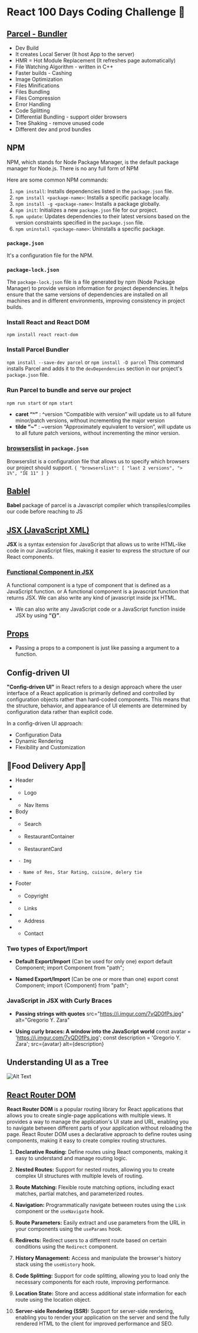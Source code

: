 # React 100 Days Coding Challenge 🚀

## [Parcel - Bundler](https://parceljs.org/)

- Dev Build
- It creates Local Server (It host App to the server)
- HMR = Hot Module Replacement (It refreshes page automatically)
- File Watching Algorithm - written in C++
- Faster builds - Cashing
- Image Optimization
- Files Minifications
- Files Bundling
- Files Compression
- Error Handling
- Code Splitting
- Differential Bundling - support older browsers
- Tree Shaking - remove unused code
- Different dev and prod bundles

## NPM

NPM, which stands for Node Package Manager, is the default package manager for Node.js.
There is no any full form of NPM

Here are some common NPM commands:

1.  `npm install`: Installs dependencies listed in the `package.json` file.
2.  `npm install <package-name>`: Installs a specific package locally.
3.  `npm install -g <package-name>`: Installs a package globally.
4.  `npm init`: Initializes a new `package.json` file for our project.
5.  `npm update`: Updates dependencies to their latest versions based on the version constraints specified in the `package.json` file.
6.  `npm uninstall <package-name>`: Uninstalls a specific package.

### `package.json`

It's a configuration file for the NPM.

### `package-lock.json`

The `package-lock.json` file is a file generated by npm (Node Package Manager) to provide version information for project dependencies. It helps ensure that the same versions of dependencies are installed on all machines and in different environments, improving consistency in project builds.

### Install React and React DOM

`npm install react react-dom`

### Install Parcel Bundler

`npm install --save-dev parcel` or `npm install -D parcel`
This command installs Parcel and adds it to the `devDependencies` section in our project's `package.json` file.

### Run Parcel to bundle and serve our project

`npm run start` or `npm start`

- **caret “^”** : ^version “Compatible with version” will update us to all future minor/patch versions, without incrementing the major version
- **tilde “~”** : ~version “Approximately equivalent to version”, will update us to all future patch versions, without incrementing the minor version.

### [browserslist](https://browserslist.dev/) in `package.json`

Browserslist is a configuration file that allows us to specify which browsers our project should support.
`{ "browserslist": [ "last 2 versions", "> 1%", "IE 11" ] }`

## [Bablel](https://babeljs.io/)

**Babel** package of parcel is a Javascript compiler which transpiles/compiles our code before reaching to JS

## [JSX (JavaScript XML)](https://legacy.reactjs.org/docs/introducing-jsx.html)

**JSX** is a syntax extension for JavaScript that allows us to write HTML-like code in our JavaScript files, making it easier to express the structure of our React components.

### [Functional Component in JSX](https://legacy.reactjs.org/docs/components-and-props.html)

A functional component is a type of component that is defined as a JavaScript function.
or
A functional component is a javascript function that returns JSX.
We can also write any kind of javascript inside jsx HTML.

- We can also write any JavaScript code or a JavaScript function inside JSX by using **“{}”**.

## [Props](https://legacy.reactjs.org/docs/components-and-props.html)

- Passing a props to a component is just like passing a argument to a function.

## Config-driven UI

**"Config-driven UI"** in React refers to a design approach where the user interface of a React application is primarily defined and controlled by configuration objects rather than hard-coded components. This means that the structure, behavior, and appearance of UI elements are determined by configuration data rather than explicit code.

In a config-driven UI approach:

- Configuration Data
- Dynamic Rendering
- Flexibility and Customization

## 🍔Food Delivery App📱

- Header
- - Logo
- - Nav Items
- Body
- - Search
- - RestaurantContainer
- - RestaurantCard
-      - Img
-      - Name of Res, Star Rating, cuisine, delery tie
- Footer
- - Copyright
- - Links
- - Address
- - Contact

### Two types of Export/Import

- **Default Export/Import** (Can be used for only one)
export default Component;
import Component from "path";

- **Named Export/Import** (Can be one or more than one)
export const Component;
import {Component} from "path";

### JavaScript in JSX with Curly Braces
-  **Passing strings with quotes**
src="https://i.imgur.com/7vQD0fPs.jpg"
alt="Gregorio Y. Zara"

- **Using curly braces: A window into the JavaScript world**
  const avatar = 'https://i.imgur.com/7vQD0fPs.jpg';
  const description = 'Gregorio Y. Zara';
  src={avatar}
  alt={description}

## Understanding UI as a Tree
![Alt Text](https://react.dev/_next/image?url=%2Fimages%2Fdocs%2Fdiagrams%2Fpreserving_state_dom_tree.png&w=1080&q=75)

## [React Router DOM](https://reactrouter.com/en/main)
**React Router DOM** is a popular routing library for React applications that allows you to create single-page applications with multiple views. It provides a way to manage the application's UI state and URL, enabling you to navigate between different parts of your application without reloading the page. React Router DOM uses a declarative approach to define routes using components, making it easy to create complex routing structures.

1.  **Declarative Routing:** Define routes using React components, making it easy to understand and manage routing logic.
    
2.  **Nested Routes:** Support for nested routes, allowing you to create complex UI structures with multiple levels of routing.
    
3.  **Route Matching:** Flexible route matching options, including exact matches, partial matches, and parameterized routes.
    
4.  **Navigation:** Programmatically navigate between routes using the `Link` component or the `useNavigate` hook.
    
5.  **Route Parameters:** Easily extract and use parameters from the URL in your components using the `useParams` hook.
    
6.  **Redirects:** Redirect users to a different route based on certain conditions using the `Redirect` component.
    
7.  **History Management:** Access and manipulate the browser's history stack using the `useHistory` hook.
    
8.  **Code Splitting:** Support for code splitting, allowing you to load only the necessary components for each route, improving performance.
    
9.  **Location State:** Store and access additional state information for each route using the location object.
    
10.  **Server-side Rendering (SSR):** Support for server-side rendering, enabling you to render your application on the server and send the fully rendered HTML to the client for improved performance and SEO.
